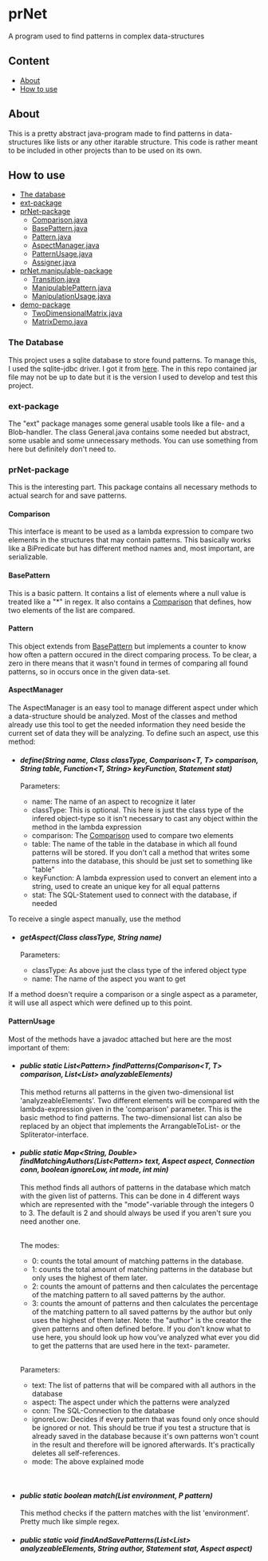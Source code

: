 # prNet
A program used to find patterns in complex data-structures

## Content
- [About](#about)
- [How to use](#how-to-use)

## About
This is a pretty abstract java-program made to find patterns in data-structures like lists or any other itarable structure. This code is rather meant to be included in other projects than to be used on its own.

## How to use
 - [The database](#The_Database)
 - [ext-package](#ext-package)
 - [prNet-package](#prNet-package)
   - [Comparison.java](#Comparison)
   - [BasePattern.java](#BasePattern)
   - [Pattern.java](#Pattern)
   - [AspectManager.java](#AspectManager)
   - [PatternUsage.java](#PatternUsage)
   - [Assigner.java](#Assigner)
 - [prNet.manipulable-package](#prNet.manipulable-package)
   - [Transition.java](#Transition)
   - [ManipulablePattern.java](#ManipulablePattern)
   - [ManipulationUsage.java](#ManipulationUsage)
 - [demo-package](#demo-package)
   - [TwoDimensionalMatrix.java](#TwoDimensionalMatrix)
   - [MatrixDemo.java](#MatrixDemo)

### The Database
This project uses a sqlite database to store found patterns. To manage this, I used the sqlite-jdbc driver. I got it from [here](https://github.com/xerial/sqlite-jdbc). The in this repo contained jar file may not be up to date but it is the version I used to develop and test this project.

### ext-package
The "ext" package manages some general usable tools like a file- and a Blob-handler. The class General.java contains some needed but abstract, some usable and some unnecessary methods. You can use something from here but definitely don't need to.

### prNet-package
This is the interesting part. This package contains all necessary methods to actual search for and save patterns.

#### Comparison
This interface is meant to be used as a lambda expression to compare two elements in the structures that may contain patterns. This basically works like a BiPredicate but has different method names and, most important, are serializable.

#### BasePattern
This is a basic pattern. It contains a list of elements where a null value is treated like a "\*" in regex. It also contains a [Comparison](#Comparison) that defines, how two elements of the list are compared.

#### Pattern
This object extends from [BasePattern](#BasePattern) but implements a counter to know how often a pattern occured in the direct comparing process. To be clear, a zero in there means that it wasn't found in termes of comparing all found patterns, so in occurs once in the given data-set. 

#### AspectManager
The AspectManager is an easy tool to manage different aspect under which a data-structure should be analyzed. Most of the classes and method already use this tool to get the needed information they need beside the current set of data they will be analyzing.
To define such an aspect, use this method:<br>
 - #### *define(String name, Class<T> classType, Comparison<T, T> comparison, String table, Function<T, String> keyFunction, Statement stat)*<br>
   Parameters:

   - name: The name of an aspect to recognize it later
   - classType: This is optional. This here is just the class type of the infered object-type so it isn't necessary to cast any object within the method in the lambda expression
   - comparison: The [Comparison](#Comparison) used to compare two elements
   - table: The name of the table in the database in which all found patterns will be stored. If you don't call a method that writes some patterns into the database, this should be just set to something like "table"
   - keyFunction: A lambda expression used to convert an element into a string, used to create an unique key for all equal patterns
   - stat: The SQL-Statement used to connect with the database, if needed
 
To receive a single aspect manually, use the method
 - #### *getAspect(Class<T> classType, String name)*
   Parameters:

   - classType: As above just the class type of the infered object type
   - name: The name of the aspect you want to get
 
If a method doesn't require a comparison or a single aspect as a parameter, it will use all aspect which were defined up to this point.
 

#### PatternUsage
Most of the methods have a javadoc attached but here are the most important of them:

- #### *public static <T> List<Pattern<T>> findPatterns(Comparison<T, T> comparison, List<List<T>> analyzableElements)* <br>
  This method returns all patterns in the given two-dimensional list 'analyzeableElements'. Two different elements will be compared with the lambda-expression given in the 'comparison' parameter. This is the basic method to find patterns. The two-dimensional list can also be replaced by an object that implements the ArrangableToList- or the Spliterator-interface.

- #### *public static <T> Map<String, Double> findMatchingAuthors(List<Pattern<T>> text, Aspect<T> aspect, Connection conn, boolean ignoreLow, int mode, int min)*<br>
  This method finds all authors of patterns in the database which match with the given list of patterns.
  This can be done in 4 different ways which are represented with the "mode"-variable through the integers 0 to 3. The default is 2 and should always be used if you aren't sure you need another one.<br><br>

    The modes:

  * 0: counts the total amount of matching patterns in the database.
  * 1: counts the total amount of matching patterns in the database but only uses the highest of them later.
  * 2: counts the amount of patterns and then calculates the percentage of the matching pattern to all saved patterns by the author.
  * 3: counts the amount of patterns and then calculates the percentage of the matching pattern to all saved patterns by the
  author but only uses the highest of them later.
  Note: the "author" is the creator the given patterns and often defined before. If you don't know what to use here,
  you should look up how vou've analyzed what ever you did to get the patterns that are used here in the text-
  parameter.
   <br>

  Parameters:

     - text: The list of patterns that will be compared with all authors in the database
     - aspect: The aspect under which the patterns were analyzed
     - conn: The SQL-Connection to the database
     - ignoreLow: Decides if every pattern that was found only once should be ignored or not. This should be true if you test a structure that is already saved in the database because it's own patterns won't count in the result and therefore will be ignored afterwards. It's practically deletes all self-references.
     - mode: The above explained mode
 <br>
 
 
- #### *public static boolean match(List<T> environment, P pattern)*<br>
  This method checks if the pattern matches with the list 'environment'. Pretty much like simple regex.
 
- #### *public static void findAndSavePatterns(List<List<T>> analyzeableElements, String author, Statement stat, Aspect<T> aspect)*<br>
 
  
